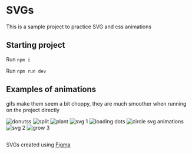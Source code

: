 # SVGs

This is a sample project to practice SVG and css animations


## Starting project


Run `npm i` 

Run `npm run dev` 


## Examples of animations 

gifs make them seem a bit choppy, they are much smoother when running on the project directly

![donutss](https://user-images.githubusercontent.com/13380603/183287866-d65bd104-f210-4789-9207-ce7f56a05590.gif)
![split](https://user-images.githubusercontent.com/13380603/185742227-0df38e8a-c60a-41c5-825a-a28817d29907.gif)
![plant](https://user-images.githubusercontent.com/13380603/183267847-e5b84867-1ba8-4d1c-944f-7e8cf1c79121.gif)
![svg 1](https://user-images.githubusercontent.com/13380603/183257739-bf674bc7-c1e0-4ae3-8066-733c777e3fac.gif)
![loading dots](https://user-images.githubusercontent.com/13380603/183263261-b20b1ea7-7608-4517-9346-f2c1b0782ad2.gif)
![circle svg animations](https://user-images.githubusercontent.com/13380603/183264097-cb327b58-929e-4fcc-b459-df2caebeb9b4.gif)
![svg 2](https://user-images.githubusercontent.com/13380603/183257741-e5e2001f-82a0-4838-ac41-3414e8215229.gif)
![grow 3 ](https://user-images.githubusercontent.com/13380603/183257733-afa1df18-7c25-4eb6-97b9-2e1143e89add.gif)


##
SVGs created using [Figma](www.figma.com/)


